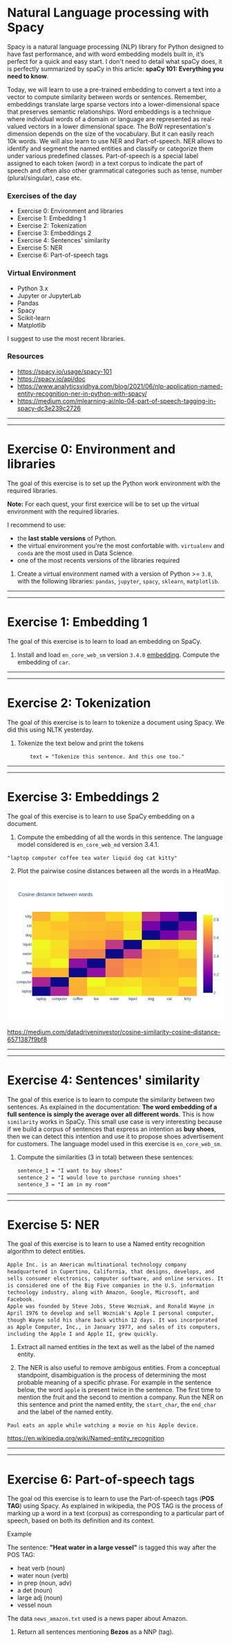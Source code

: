 # Natural Language processing with Spacy

Spacy is a natural language processing (NLP) library for Python designed to have fast performance, and with word embedding models built in, it’s perfect for a quick and easy start. I don't need to detail what spaCy does, it is perfectly summarized by spaCy in this article: **spaCy 101: Everything you need to know**.

Today, we will learn to use a pre-trained embedding to convert a text into a vector to compute similarity between words or sentences. Remember, embeddings translate large sparse vectors into a lower-dimensional space that preserves semantic relationships.
Word embeddings is a technique where individual words of a domain or language are represented as real-valued vectors in a lower dimensional space. The BoW representation's dimension depends on the size of the vocabulary. But it can easily reach 10k words. We will also learn to use NER and Part-of-speech. NER allows to identify and segment the named entities and classify or categorize them under various predefined classes. Part-of-speech is a special label assigned to each token (word) in a text corpus to indicate the part of speech and often also other grammatical categories such as tense, number (plural/singular), case etc.

### Exercises of the day

- Exercise 0: Environment and libraries
- Exercise 1: Embedding 1
- Exercise 2: Tokenization
- Exercise 3: Embeddings 2
- Exercise 4: Sentences' similarity
- Exercise 5: NER
- Exercise 6: Part-of-speech tags

### Virtual Environment

- Python 3.x
- Jupyter or JupyterLab
- Pandas
- Spacy
- Scikit-learn
- Matplotlib

I suggest to use the most recent libraries.

### **Resources**

- https://spacy.io/usage/spacy-101
- https://spacy.io/api/doc
- https://www.analyticsvidhya.com/blog/2021/06/nlp-application-named-entity-recognition-ner-in-python-with-spacy/
- https://medium.com/mlearning-ai/nlp-04-part-of-speech-tagging-in-spacy-dc3e239c2726

---

---

# Exercise 0: Environment and libraries

The goal of this exercise is to set up the Python work environment with the required libraries.

**Note:** For each quest, your first exercice will be to set up the virtual environment with the required libraries.

I recommend to use:

- the **last stable versions** of Python.
- the virtual environment you're the most confortable with. `virtualenv` and `conda` are the most used in Data Science.
- one of the most recents versions of the libraries required

1. Create a virtual environment named with a version of Python >= `3.8`, with the following libraries: `pandas`, `jupyter`, `spacy`, `sklearn`, `matplotlib`.

---

---

# Exercise 1: Embedding 1

The goal of this exercise is to learn to load an embedding on SpaCy.

1. Install and load `en_core_web_sm` version `3.4.0` [embedding](https://github.com/explosion/spacy-models/releases/tag/en_core_web_sm-3.4.0). Compute the embedding of `car`.

---

---

# Exercise 2: Tokenization

The goal of this exercise is to learn to tokenize a document using Spacy. We did this using NLTK yesterday.

1. Tokenize the text below and print the tokens

   ```
       text = "Tokenize this sentence. And this one too."

   ```

---

---

# Exercise 3: Embeddings 2

The goal of this exercise is to learn to use SpaCy embedding on a document.

1. Compute the embedding of all the words in this sentence. The language model considered is `en_core_web_md` version 3.4.1.

```
"laptop computer coffee tea water liquid dog cat kitty"
```

2. Plot the pairwise cosine distances between all the words in a HeatMap.

![alt text][logo]

[logo]: ./w3day05ex1_plot.png "Plot"

https://medium.com/datadriveninvestor/cosine-similarity-cosine-distance-6571387f9bf8

---

---

# Exercise 4: Sentences' similarity

The goal of this exerice is to learn to compute the similarity between two sentences. As explained in the documentation: **The word embedding of a full sentence is simply the average over all different words**. This is how `similarity` works in SpaCy. This small use case is very interesting because if we build a corpus of sentences that express an intention as **buy shoes**, then we can detect this intention and use it to propose shoes advertisement for customers. The language model used in this exercise is `en_core_web_sm`.

1. Compute the similarities (3 in total) between these sentences:

   ```
   sentence_1 = "I want to buy shoes"
   sentence_2 = "I would love to purchase running shoes"
   sentence_3 = "I am in my room"

   ```

---

---

# Exercise 5: NER

The goal of this exercise is to learn to use a Named entity recognition algorithm to detect entities.

```
Apple Inc. is an American multinational technology company headquartered in Cupertino, California, that designs, develops, and sells consumer electronics, computer software, and online services. It is considered one of the Big Five companies in the U.S. information technology industry, along with Amazon, Google, Microsoft, and Facebook.
Apple was founded by Steve Jobs, Steve Wozniak, and Ronald Wayne in April 1976 to develop and sell Wozniak's Apple I personal computer, though Wayne sold his share back within 12 days. It was incorporated as Apple Computer, Inc., in January 1977, and sales of its computers, including the Apple I and Apple II, grew quickly.
```

1. Extract all named entities in the text as well as the label of the named entity.

2. The NER is also useful to remove ambigous entities. From a conceptual standpoint, disambiguation is the process of determining the most probable meaning of a specific phrase. For example in the sentence below, the word `apple` is present twice in the sentence. The first time to mention the fruit and the second to mention a company. Run the NER on this sentence and print the named entity, the `start_char`, the `end_char` and the label of the named entity.

```
Paul eats an apple while watching a movie on his Apple device.
```

https://en.wikipedia.org/wiki/Named-entity_recognition

---

---

# Exercise 6: Part-of-speech tags

The goal od this exercise is to learn to use the Part-of-speech tags (**POS TAG**) using Spacy. As explained in wikipedia, the POS TAG is the process of marking up a word in a text (corpus) as corresponding to a particular part of speech, based on both its definition and its context.

Example

The sentence: **"Heat water in a large vessel"** is tagged this way after the POS TAG:

- heat verb (noun)
- water noun (verb)
- in prep (noun, adv)
- a det (noun)
- large adj (noun)
- vessel noun

The data `news_amazon.txt` used is a news paper about Amazon.

1. Return all sentences mentioning **Bezos** as a NNP (tag).

